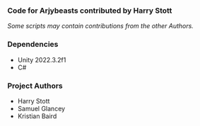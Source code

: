 <h3>Code for Arjybeasts contributed by Harry Stott</h3>
<i>Some scripts may contain contributions from the other Authors.</i>

<h3>Dependencies</h3>
  <ul>
    <li>Unity 2022.3.2f1</li> 
    <li>C#</li>
  </ul>

<h3>Project Authors</h3>
  <ul>
    <li>Harry Stott</li> 
    <li>Samuel Glancey</li> 
    <li>Kristian Baird</li> 
  </ul>
